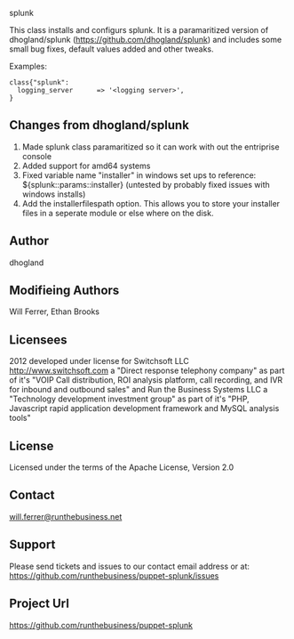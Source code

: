 splunk

This class installs and configurs splunk. It is a paramaritized version of dhogland/splunk (https://github.com/dhogland/splunk) and includes some small bug fixes, default values added and other tweaks.


Examples:

	class{"splunk":
	  logging_server      => '<logging server>',
	}

Changes from dhogland/splunk
-------
1) Made splunk class paramaritized so it can work with out the entriprise console
2) Added support for amd64 systems
3) Fixed variable name "installer" in windows set ups to reference: ${splunk::params::installer} (untested by probably fixed issues with windows installs)
4) Add the installerfilespath option. This allows you to store your installer files in a seperate module or else where on the disk.

Author
-------
dhogland

Modifieing Authors
-------
Will Ferrer, Ethan Brooks

Licensees
-------
2012 developed under license for Switchsoft LLC http://www.switchsoft.com a "Direct response telephony company" as part of it's "VOIP Call distribution, ROI analysis platform, call recording, and IVR for inbound and outbound sales" and Run the Business Systems LLC a "Technology development investment group" as part of it's "PHP, Javascript rapid application development framework and MySQL analysis tools"

License
-------
Licensed under the terms of the Apache License, Version 2.0


Contact
-------
will.ferrer@runthebusiness.net

Support
-------

Please send tickets and issues to our contact email address or at: https://github.com/runthebusiness/puppet-splunk/issues

Project Url
-------
https://github.com/runthebusiness/puppet-splunk

